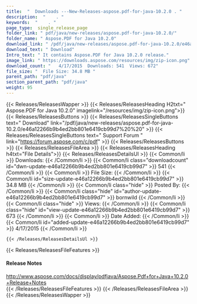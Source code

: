 ```yaml
---
title:  "  Downloads ---New-Releases-aspose.pdf-for-java-10.2.0 . " 
description:  "    . " 
keywords:  "    . " 
page_type:  single_release_page
folder_link: " pdf/java/new-releases/aspose.pdf-for-java-10.2.0/"
folder_name: " Aspose.PDF for Java 10.2.0"
download_link: " /pdf/java/new-releases/aspose.pdf-for-java-10.2.0/e46a12266b9b4ed2bb801e6419cb99d7"
download_text: " Download"
Intro_text: " It contains Aspose.PDF for Java 10.2.0 release."
image_link: " https://downloads.aspose.com/resources/img/zip-icon.png"
download_count: "   4/17/2015  Downloads: 541  Views: 672"
file_size: "  File Size: 34.8 MB "
parent_path: "pdf/java"
section_parent_path: "pdf/java"
weight: 95 
---
```


{{< Releases/ReleasesWapper >}}
  {{< Releases/ReleasesHeading H2txt=" Aspose.PDF for Java 10.2.0" imagelink="/resources/img/zip-icon.png">}}
  {{< Releases/ReleasesButtons >}}
    {{< Releases/ReleasesSingleButtons text=" Download" link="/pdf/java/new-releases/aspose.pdf-for-java-10.2.0/e46a12266b9b4ed2bb801e6419cb99d7%20%20" >}}
    {{< Releases/ReleasesSingleButtons text=" Support Forum " link="https://forum.aspose.com/c/pdf" >}}
  {{< Releases/ReleasesButtons >}}
  {{< Releases/ReleasesFileArea >}}
    {{< Releases/ReleasesHeading h4txt="File Details">}}
    {{< Releases/ReleasesDetailsUl >}}
            {{< Common/li  >}} Downloads: {{< /Common/li >}} 
      {{< Common/li class="downloadcount" id="dwn-update-e46a12266b9b4ed2bb801e6419cb99d7" >}} 541 {{< /Common/li >}} 
      {{< Common/li  >}} File Size: {{< /Common/li >}} 
      {{< Common/li id="size-update-e46a12266b9b4ed2bb801e6419cb99d7" >}} 34.8 MB {{< /Common/li >}} 
      {{< Common/li  class="hide" >}} Posted By: {{< /Common/li >}} 
      {{< Common/li class="hide" id="author-update-e46a12266b9b4ed2bb801e6419cb99d7" >}} bornwild {{< /Common/li >}} 
      {{< Common/li class="hide"  >}} Views: {{< /Common/li >}} 
      {{< Common/li class="hide" id="view-update-e46a12266b9b4ed2bb801e6419cb99d7" >}} 673 {{< /Common/li >}} 
      {{< Common/li  >}} Date Added: {{< /Common/li >}} 
      {{< Common/li id="added-update-e46a12266b9b4ed2bb801e6419cb99d7" >}} 4/17/2015 {{< /Common/li >}} 

    {{< /Releases/ReleasesDetailsUl >}}

  {{< Releases/ReleasesFileFeatures >}}
      <h4>Release Notes</h4><div><a href="http://www.aspose.com/docs/display/pdfjava/Aspose.Pdf+for+Java+10.2.0+Release+Notes">http://www.aspose.com/docs/display/pdfjava/Aspose.Pdf+for+Java+10.2.0+Release+Notes</a></div>
  {{< /Releases/ReleasesFileFeatures >}}
 {{< /Releases/ReleasesFileArea >}}
{{< /Releases/ReleasesWapper >}}


